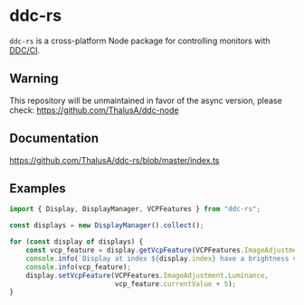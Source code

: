 # ddc-rs

`ddc-rs` is a cross-platform Node package for controlling monitors with
[DDC/CI](https://en.wikipedia.org/wiki/Display_Data_Channel).

## **Warning**

This repository will be unmaintained in favor of the async version, please check: https://github.com/ThalusA/ddc-node 

## Documentation

https://github.com/ThalusA/ddc-rs/blob/master/index.ts

## Examples

```javascript
import { Display, DisplayManager, VCPFeatures } from "ddc-rs";

const displays = new DisplayManager().collect();

for (const display of displays) {
    const vcp_feature = display.getVcpFeature(VCPFeatures.ImageAdjustment.Luminance);
    console.info(`Display at index ${display.index} have a brightness value of`);
    console.info(vcp_feature);
    display.setVcpFeature(VCPFeatures.ImageAdjustment.Luminance,
                          vcp_feature.currentValue + 5);
}
```
